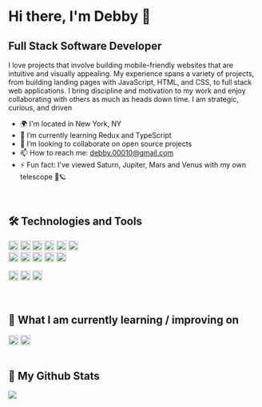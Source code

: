 Hi there, I'm Debby 👋
================================

Full Stack Software Developer
------------------

I love projects that involve building mobile-friendly websites that are intuitive and visually appealing. My experience spans a variety of projects, from building landing pages with JavaScript, HTML, and CSS, to full stack web applications. I bring discipline and motivation to my work and enjoy collaborating with others as much as heads down time. I am strategic, curious, and driven

- 🌍  I'm located in New York, NY
- 🌱 I’m currently learning Redux and TypeScript
- 🤝 I’m looking to collaborate on open source projects
- 📫 How to reach me: [debby.00010@gmail.com](mailto:debby.00010@gmail.com)
- ⚡ Fun fact: I've viewed Saturn, Jupiter, Mars and Venus with my own telescope 🔭🪐
<br>

## 🛠  Technologies and Tools
<img src="https://img.shields.io/badge/React-282C34?logo=react&logoColor=61DAFB" alt="React logo" title="React" height="20" font-family="Verdana,Geneva,DejaVu Sans,sans-serif"/> <img src="https://img.shields.io/badge/Next.js-282C34?logo=next.js&logoColor=FFFFFF" alt="Next.js logo" title="Next.js" height="20"/>
<img src="https://img.shields.io/badge/Node-282C34?logo=node.js&logoColor=339933" alt="Node.js logo" title="Node.js"  height="20"/>
<img src="https://img.shields.io/badge/Express-282C34?logo=express&logoColor=FFFFFF" alt="Express.js logo" title="Express.js" height="20" />
<img src="https://img.shields.io/badge/Firebase-282C34?logo=firebase&logoColor=FFCA28" alt="Firebase logo" title="Firebase" height="20"/>
<img src="https://img.shields.io/badge/Python-282C34?logo=python&logoColor=03a1fc" alt="Python logo" title="Python" height="20"/>
<br>
<img src="https://img.shields.io/badge/JavaScript-282C34?logo=javascript&logoColor=F7DF1E" alt="JavaScript logo" title="JavaScript" height="20"/>
<img src="https://img.shields.io/badge/HTML5-282C34?logo=html5&logoColor=E34F26" alt="HTML5 logo" title="HTML5" height="20"/>
<img src="https://img.shields.io/badge/CSS3-282C34?logo=css3&logoColor=1572B6" alt="CSS3 logo" title="CSS3"  height="20"/>
<img src="https://img.shields.io/badge/Sass-282C34?logo=sass&logoColor=fa73c8" alt="Sass logo" title="Sass" height="20" />
<img src="https://img.shields.io/badge/Boostrap-282C34?logo=bootstrap&logoColor=7508c9" alt="bootstrap logo" title="bootstrap"  height="20"/>

<img src="https://img.shields.io/badge/VS%20Code-282C34?logo=visual-studio-code&logoColor=007ACC" alt="Visual Studio Code logo" title="Visual Studio Code" height="20" /> <img src="https://img.shields.io/badge/Github-282C34?logo=github&logoColor=FFFFFF" alt="Github logo" title="Github" height="20" /> <img src="https://img.shields.io/badge/Git-282C34?logo=git&logoColor=f7502f" alt="git logo" title="Git" height="20" />  
<br>
<br>

## 📖  What I am currently learning / improving on
<img src="https://img.shields.io/badge/Redux-282C34?logo=redux&logoColor=9e42f5" alt="Redux logo" title="Redux" height="20" /> <img src="https://img.shields.io/badge/Typescript-282C34?logo=typescript&logoColor=1572B6" alt="Typescript logo" title="Typescript" height="20" />
<br>
<br>

## 🤖  My Github Stats


<a href="http://www.github.com/Deb0006"><img src="https://github-readme-streak-stats.herokuapp.com/?user=Deb0006&stroke=ffffff&background=1c1917&ring=0891b2&fire=0891b2&currStreakNum=ffffff&currStreakLabel=0891b2&sideNums=ffffff&sideLabels=ffffff&dates=ffffff&hide_border=true" /></a>
